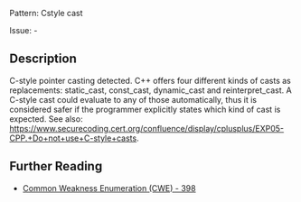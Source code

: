 Pattern: Cstyle cast

Issue: -

## Description

C-style pointer casting detected. C++ offers four different kinds of casts as replacements: static_cast, const_cast, dynamic_cast and reinterpret_cast. A C-style cast could evaluate to any of those automatically, thus it is considered safer if the programmer explicitly states which kind of cast is expected. See also: https://www.securecoding.cert.org/confluence/display/cplusplus/EXP05-CPP.+Do+not+use+C-style+casts.

## Further Reading

* [Common Weakness Enumeration (CWE) - 398](https://cwe.mitre.org/data/definitions/398.html)